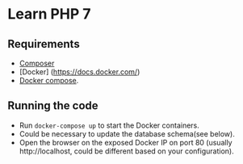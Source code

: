 # Learn PHP 7

## Requirements

- [Composer](https://getcomposer.org/)
- [Docker] (https://docs.docker.com/)
- [Docker compose](https://docs.docker.com/compose/install/).

## Running the code

- Run `docker-compose up` to start the Docker containers.
- Could be necessary to update the database schema(see below).
- Open the browser on the exposed Docker IP on port 80 (usually http://localhost, could be different based on your configuration).
